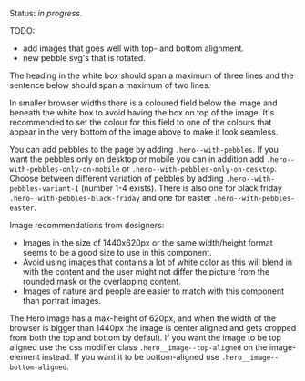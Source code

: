 Status: *in progress*.

TODO:
- add images that goes well with top- and bottom alignment.
- new pebble svg's that is rotated.

The heading in the white box should span a maximum of three lines
and the sentence below should span a maximum of two lines.

In smaller browser widths there is a coloured field below the image and beneath the white box
to avoid having the box on top of the image. It's recommended to set the colour for this field to
one of the colours that appear in the very bottom of the image above to make it look seamless.

You can add pebbles to the page by adding <code>.hero--with-pebbles</code>.
If you want the pebbles only on desktop or mobile you can in addition add
<code>.hero--with-pebbles-only-on-mobile</code> or <code>.hero--with-pebbles-only-on-desktop</code>.
Choose between different variation of pebbles by adding
<code>.hero--with-pebbles-variant-1</code> (number 1-4 exists).
There is also one for black friday <code>.hero--with-pebbles-black-friday</code> and
one for easter <code>.hero--with-pebbles-easter</code>.

Image recommendations from designers:
- Images in the size of 1440x620px or the same width/height format seems to be a good size to use in this component.
- Avoid using images that contains a lot of white color as this will blend in with the content and the user might not differ the picture from the rounded mask or the overlapping content.
- Images of nature and people are easier to match with this component than portrait images.

The Hero image has a max-height of 620px, and when the width of the browser is bigger than 1440px
the image is center aligned and gets cropped from both the top and bottom by default. If you want
the image to be top aligned use the css modifier class
<code>.hero&#95;&#95;image--top-aligned</code> on the image-element instead. If you want it to be bottom-aligned
use <code>.hero&#95;&#95;image--bottom-aligned</code>.
